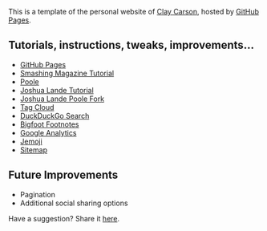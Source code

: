 This is a template of the personal website of [Clay Carson](http://claycarson.net), hosted by [GitHub Pages](http://pages.github.com).

## Tutorials, instructions, tweaks, improvements...

- [GitHub Pages](https://pages.github.com)
- [Smashing Magazine Tutorial](http://www.smashingmagazine.com/2014/08/01/build-blog-jekyll-github-pages/)
- [Poole](https://github.com/poole/poole)
- [Joshua Lande Tutorial](http://joshualande.com/jekyll-github-pages-poole/)
- [Joshua Lande Poole Fork](https://github.com/joshualande/joshualande.github.io)
- [Tag Cloud](https://github.com/enrmarc/jekyll-tagcloud/blob/master/tags.html)
- [DuckDuckGo Search](http://hardik.org/2013/06/01/stylising-duckduckgo-site-search/)
- [Bigfoot Footnotes](http://www.bigfootjs.com/)
- [Google Analytics](http://www.google.com/analytics/)
- [Jemoji](https://github.com/jekyll/jemoji)
- [Sitemap](https://github.com/jekyll/jekyll-sitemap)

## Future Improvements

- Pagination
- Additional social sharing options

Have a suggestion? Share it [here](http://claycarson.net/contact/).
